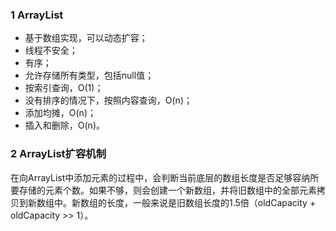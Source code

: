 
### 1 ArrayList
- 基于数组实现，可以动态扩容；
- 线程不安全；
- 有序；
- 允许存储所有类型，包括null值；
- 按索引查询，O(1)；
- 没有排序的情况下，按照内容查询，O(n)；
- 添加均摊，O(n)；
- 插入和删除，O(n)。

### 2 ArrayList扩容机制
在向ArrayList中添加元素的过程中，会判断当前底层的数组长度是否足够容纳所要存储的元素个数。如果不够，则会创建一个新数组，并将旧数组中的全部元素拷贝到新数组中。新数组的长度，一般来说是旧数组长度的1.5倍（oldCapacity + oldCapacity >> 1）。
